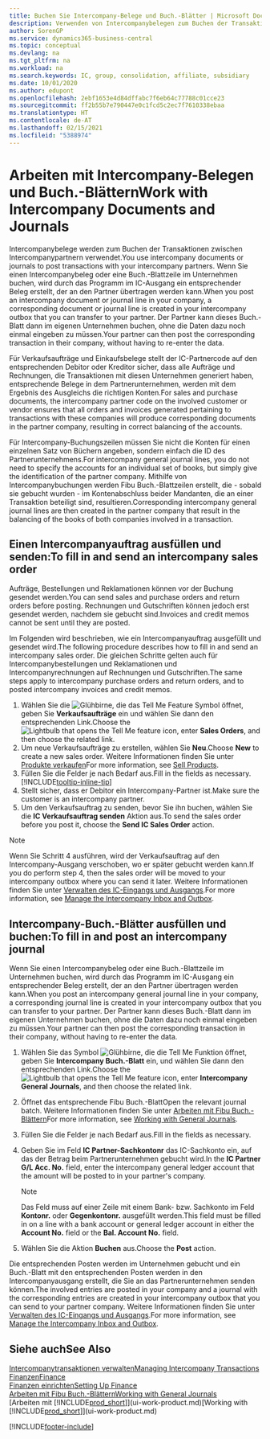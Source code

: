 ```yaml
---
title: Buchen Sie Intercompany-Belege und Buch.-Blätter | Microsoft Docs
description: Verwenden von Intercompanybelegen zum Buchen der Transaktionen zwischen Intercompanypartnern
author: SorenGP
ms.service: dynamics365-business-central
ms.topic: conceptual
ms.devlang: na
ms.tgt_pltfrm: na
ms.workload: na
ms.search.keywords: IC, group, consolidation, affiliate, subsidiary
ms.date: 10/01/2020
ms.author: edupont
ms.openlocfilehash: 2ebf1653e4d84dffabc7f6eb64c77788c01cce23
ms.sourcegitcommit: ff2b55b7e790447e0c1fcd5c2ec7f7610338ebaa
ms.translationtype: HT
ms.contentlocale: de-AT
ms.lasthandoff: 02/15/2021
ms.locfileid: "5388974"
---
```

# <a name="work-with-intercompany-documents-and-journals"></a><span data-ttu-id="122c4-103">Arbeiten mit Intercompany-Belegen und Buch.-Blättern</span><span class="sxs-lookup"><span data-stu-id="122c4-103">Work with Intercompany Documents and Journals</span></span>
<span data-ttu-id="122c4-104">Intercompanybelege werden zum Buchen der Transaktionen zwischen Intercompanypartnern verwendet.</span><span class="sxs-lookup"><span data-stu-id="122c4-104">You use intercompany documents or journals to post transactions with your intercompany partners.</span></span> <span data-ttu-id="122c4-105">Wenn Sie einen Intercompanybeleg oder eine Buch.-Blattzeile im Unternehmen buchen, wird durch das Programm im IC-Ausgang ein entsprechender Beleg erstellt, der an den Partner übertragen werden kann.</span><span class="sxs-lookup"><span data-stu-id="122c4-105">When you post an intercompany document or journal line in your company, a corresponding document or journal line is created in your intercompany outbox that you can transfer to your partner.</span></span> <span data-ttu-id="122c4-106">Der Partner kann dieses Buch.-Blatt dann im eigenen Unternehmen buchen, ohne die Daten dazu noch einmal eingeben zu müssen.</span><span class="sxs-lookup"><span data-stu-id="122c4-106">Your partner can then post the corresponding transaction in their company, without having to re-enter the data.</span></span>

<span data-ttu-id="122c4-107">Für Verkaufsaufträge und Einkaufsbelege stellt der IC-Partnercode auf den entsprechenden Debitor oder Kreditor sicher, dass alle Aufträge und Rechnungen, die Transaktionen mit diesen Unternehmen generiert haben, entsprechende Belege in dem Partnerunternehmen, werden mit dem Ergebnis des Ausgleichs die richtigen Konten.</span><span class="sxs-lookup"><span data-stu-id="122c4-107">For sales and purchase documents, the intercompany partner code on the involved customer or vendor ensures that all orders and invoices generated pertaining to transactions with these companies will produce corresponding documents in the partner company, resulting in correct balancing of the accounts.</span></span>

<span data-ttu-id="122c4-108">Für Intercompany-Buchungszeilen müssen Sie nicht die Konten für einen einzelnen Satz von Büchern angeben, sondern einfach die ID des Partnerunternehmens.</span><span class="sxs-lookup"><span data-stu-id="122c4-108">For intercompany general journal lines, you do not need to specify the accounts for an individual set of books, but simply give the identification of the partner company.</span></span> <span data-ttu-id="122c4-109">Mithilfe von Intercompanybuchungen werden Fibu Buch.-Blattzeilen erstellt, die - sobald sie gebucht wurden - im Kontenabschluss beider Mandanten, die an einer Transaktion beteiligt sind, resultieren.</span><span class="sxs-lookup"><span data-stu-id="122c4-109">Corresponding intercompany general journal lines are then created in the partner company that result in the balancing of the books of both companies involved in a transaction.</span></span>

## <a name="to-fill-in-and-send-an-intercompany-sales-order"></a><span data-ttu-id="122c4-110">Einen Intercompanyauftrag ausfüllen und senden:</span><span class="sxs-lookup"><span data-stu-id="122c4-110">To fill in and send an intercompany sales order</span></span>
<span data-ttu-id="122c4-111">Aufträge, Bestellungen und Reklamationen können vor der Buchung gesendet werden.</span><span class="sxs-lookup"><span data-stu-id="122c4-111">You can send sales and purchase orders and return orders before posting.</span></span> <span data-ttu-id="122c4-112">Rechnungen und Gutschriften können jedoch erst gesendet werden, nachdem sie gebucht sind.</span><span class="sxs-lookup"><span data-stu-id="122c4-112">Invoices and credit memos cannot be sent until they are posted.</span></span>

<span data-ttu-id="122c4-113">Im Folgenden wird beschrieben, wie ein Intercompanyauftrag ausgefüllt und gesendet wird.</span><span class="sxs-lookup"><span data-stu-id="122c4-113">The following procedure describes how to fill in and send an intercompany sales order.</span></span> <span data-ttu-id="122c4-114">Die gleichen Schritte gelten auch für Intercompanybestellungen und Reklamationen und Intercompanyrechnungen auf Rechnungen und Gutschriften.</span><span class="sxs-lookup"><span data-stu-id="122c4-114">The same steps apply to intercompany purchase orders and return orders, and to posted intercompany invoices and credit memos.</span></span>  

1. <span data-ttu-id="122c4-115">Wählen Sie die ![Glühbirne, die das Tell Me Feature](media/ui-search/search_small.png "Tell Me-Funktion") Symbol öffnet, geben Sie **Verkaufsaufträge** ein und wählen Sie dann den entsprechenden Link.</span><span class="sxs-lookup"><span data-stu-id="122c4-115">Choose the ![Lightbulb that opens the Tell Me feature](media/ui-search/search_small.png "Tell me what you want to do") icon, enter **Sales Orders**, and then choose the related link.</span></span>  
2. <span data-ttu-id="122c4-116">Um neue Verkaufsaufträge zu erstellen, wählen Sie **Neu**.</span><span class="sxs-lookup"><span data-stu-id="122c4-116">Choose **New** to create a new sales order.</span></span> <span data-ttu-id="122c4-117">Weitere Informationen finden Sie unter [Produkte verkaufen](sales-how-sell-products.md)</span><span class="sxs-lookup"><span data-stu-id="122c4-117">For more information, see [Sell Products](sales-how-sell-products.md).</span></span>  
3. <span data-ttu-id="122c4-118">Füllen Sie die Felder je nach Bedarf aus.</span><span class="sxs-lookup"><span data-stu-id="122c4-118">Fill in the fields as necessary.</span></span> [!INCLUDE[tooltip-inline-tip](includes/tooltip-inline-tip_md.md)]
4. <span data-ttu-id="122c4-119">Stellt sicher, dass er Debitor ein Intercompany-Partner ist.</span><span class="sxs-lookup"><span data-stu-id="122c4-119">Make sure the customer is an intercompany partner.</span></span>
5. <span data-ttu-id="122c4-120">Um den Verkaufsauftrag zu senden, bevor Sie ihn buchen, wählen Sie die **IC Verkaufsauftrag senden** Aktion aus.</span><span class="sxs-lookup"><span data-stu-id="122c4-120">To send the sales order before you post it, choose the **Send IC Sales Order** action.</span></span>

> [!NOTE]
> <span data-ttu-id="122c4-121">Wenn Sie Schritt 4 ausführen, wird der Verkaufsauftrag auf den Intercompany-Ausgang verschoben, wo er später gebucht werden kann.</span><span class="sxs-lookup"><span data-stu-id="122c4-121">If you do perform step 4, then the sales order will be moved to your intercompany outbox where you can send it later.</span></span> <span data-ttu-id="122c4-122">Weitere Informationen finden Sie unter [Verwalten des IC-Eingangs und Ausgangs](intercompany-how-manage-intercompany-inbox.md).</span><span class="sxs-lookup"><span data-stu-id="122c4-122">For more information, see [Manage the Intercompany Inbox and Outbox](intercompany-how-manage-intercompany-inbox.md).</span></span>

## <a name="to-fill-in-and-post-an-intercompany-journal"></a><span data-ttu-id="122c4-123">Intercompany-Buch.-Blätter ausfüllen und buchen:</span><span class="sxs-lookup"><span data-stu-id="122c4-123">To fill in and post an intercompany journal</span></span>
<span data-ttu-id="122c4-124">Wenn Sie einen Intercompanybeleg oder eine Buch.-Blattzeile im Unternehmen buchen, wird durch das Programm im IC-Ausgang ein entsprechender Beleg erstellt, der an den Partner übertragen werden kann.</span><span class="sxs-lookup"><span data-stu-id="122c4-124">When you post an intercompany general journal line in your company, a corresponding journal line is created in your intercompany outbox that you can transfer to your partner.</span></span> <span data-ttu-id="122c4-125">Der Partner kann dieses Buch.-Blatt dann im eigenen Unternehmen buchen, ohne die Daten dazu noch einmal eingeben zu müssen.</span><span class="sxs-lookup"><span data-stu-id="122c4-125">Your partner can then post the corresponding transaction in their company, without having to re-enter the data.</span></span>

1. <span data-ttu-id="122c4-126">Wählen Sie das Symbol ![Glühbirne, die die Tell Me Funktion öffnet](media/ui-search/search_small.png "Tell Me-Funktion"), geben Sie **Intercompany Buch.-Blatt** ein, und wählen Sie dann den entsprechenden Link.</span><span class="sxs-lookup"><span data-stu-id="122c4-126">Choose the ![Lightbulb that opens the Tell Me feature](media/ui-search/search_small.png "Tell me what you want to do") icon, enter **Intercompany General Journals**, and then choose the related link.</span></span>  
2. <span data-ttu-id="122c4-127">Öffnet das entsprechende Fibu Buch.-Blatt</span><span class="sxs-lookup"><span data-stu-id="122c4-127">Open the relevant journal batch.</span></span> <span data-ttu-id="122c4-128">Weitere Informationen finden Sie unter [Arbeiten mit Fibu Buch.-Blättern](ui-work-general-journals.md)</span><span class="sxs-lookup"><span data-stu-id="122c4-128">For more information, see [Working with General Journals](ui-work-general-journals.md).</span></span>
3. <span data-ttu-id="122c4-129">Füllen Sie die Felder je nach Bedarf aus.</span><span class="sxs-lookup"><span data-stu-id="122c4-129">Fill in the fields as necessary.</span></span>
4. <span data-ttu-id="122c4-130">Geben Sie im Feld **IC Partner-Sachkontonr** das IC-Sachkonto ein, auf das der Betrag beim Partnerunternehmen gebucht wird.</span><span class="sxs-lookup"><span data-stu-id="122c4-130">In the **IC Partner G/L Acc. No.** field, enter the intercompany general ledger account that the amount will be posted to in your partner's company.</span></span>

    > [!NOTE]
    > <span data-ttu-id="122c4-131">Das Feld muss auf einer Zeile mit einem Bank- bzw. Sachkonto im Feld **Kontonr.** oder  **Gegenkontonr.** ausgefüllt werden.</span><span class="sxs-lookup"><span data-stu-id="122c4-131">This field must be filled in on a line with a bank account or general ledger account in either the **Account No.** field or the **Bal. Account No.** field.</span></span>  
5. <span data-ttu-id="122c4-132">Wählen Sie die Aktion **Buchen** aus.</span><span class="sxs-lookup"><span data-stu-id="122c4-132">Choose the **Post** action.</span></span>

<span data-ttu-id="122c4-133">Die entsprechenden Posten werden im Unternehmen gebucht und ein Buch.-Blatt mit den entsprechenden Posten werden in den Intercompanyausgang erstellt, die Sie an das Partnerunternehmen senden können.</span><span class="sxs-lookup"><span data-stu-id="122c4-133">The involved entries are posted in your company and a journal with the corresponding entries are created in your intercompany outbox that you can send to your partner company.</span></span> <span data-ttu-id="122c4-134">Weitere Informationen finden Sie unter [Verwalten des IC-Eingangs und Ausgangs](intercompany-how-manage-intercompany-inbox.md).</span><span class="sxs-lookup"><span data-stu-id="122c4-134">For more information, see [Manage the Intercompany Inbox and Outbox](intercompany-how-manage-intercompany-inbox.md).</span></span>

## <a name="see-also"></a><span data-ttu-id="122c4-135">Siehe auch</span><span class="sxs-lookup"><span data-stu-id="122c4-135">See Also</span></span>
[<span data-ttu-id="122c4-136">Intercompanytransaktionen verwalten</span><span class="sxs-lookup"><span data-stu-id="122c4-136">Managing Intercompany Transactions</span></span>](intercompany-manage.md)  
[<span data-ttu-id="122c4-137">Finanzen</span><span class="sxs-lookup"><span data-stu-id="122c4-137">Finance</span></span>](finance.md)  
[<span data-ttu-id="122c4-138">Finanzen einrichten</span><span class="sxs-lookup"><span data-stu-id="122c4-138">Setting Up Finance</span></span>](finance-setup-finance.md)  
[<span data-ttu-id="122c4-139">Arbeiten mit Fibu Buch.-Blättern</span><span class="sxs-lookup"><span data-stu-id="122c4-139">Working with General Journals</span></span>](ui-work-general-journals.md)  
<span data-ttu-id="122c4-140">[Arbeiten mit [!INCLUDE[prod_short](includes/prod_short.md)]](ui-work-product.md)</span><span class="sxs-lookup"><span data-stu-id="122c4-140">[Working with [!INCLUDE[prod_short](includes/prod_short.md)]](ui-work-product.md)</span></span>


[!INCLUDE[footer-include](includes/footer-banner.md)]